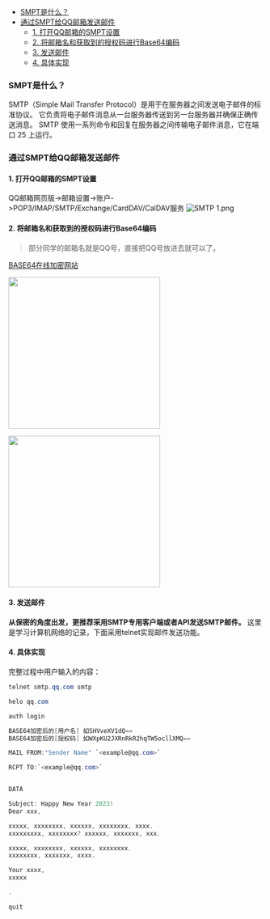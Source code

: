 - [SMPT是什么？](#smpt是什么)
- [通过SMPT给QQ邮箱发送邮件](#通过smpt给qq邮箱发送邮件)
  - [1. 打开QQ邮箱的SMPT设置](#1-打开qq邮箱的smpt设置)
  - [2. 将邮箱名和获取到的授权码进行Base64编码](#2-将邮箱名和获取到的授权码进行base64编码)
  - [3. 发送邮件](#3-发送邮件)
  - [4. 具体实现](#4-具体实现)

### SMPT是什么？

SMTP（Simple Mail Transfer Protocol）是用于在服务器之间发送电子邮件的标准协议。 它负责将电子邮件消息从一台服务器传送到另一台服务器并确保正确传送消息。 SMTP 使用一系列命令和回复在服务器之间传输电子邮件消息，它在端口 25 上运行。

### 通过SMPT给QQ邮箱发送邮件

#### 1. 打开QQ邮箱的SMPT设置

QQ邮箱网页版->邮箱设置->账户->POP3/IMAP/SMTP/Exchange/CardDAV/CalDAV服务
![SMTP 1.png](https://s2.loli.net/2023/01/31/245uRUEVnT3msb6.png)

#### 2. 将邮箱名和获取到的授权码进行Base64编码

> 部分同学的邮箱名就是QQ号，直接把QQ号放进去就可以了。

[BASE64在线加密网站](https://base64.us/)

<img src="https://s2.loli.net/2023/01/31/qBKfXhpSGsgkQUy.png" height="300"></a>

<img src="https://s2.loli.net/2023/01/31/hI8HXPv9MrtCnAz.png" height="300"></a>

#### 3. 发送邮件

**从保密的角度出发，更推荐采用SMTP专用客户端或者API发送SMTP邮件。**
这里是学习计算机网络的记录，下面采用telnet实现邮件发送功能。

#### 4. 具体实现

完整过程中用户输入的内容：

```C#
telnet smtp.qq.com smtp

helo qq.com

auth login

BASE64加密后的[用户名] 如SHVveXV1dQ==
BASE64加密后的[授权码] 如WXpKU2JXRnRkR2hqTW5ocllXMQ==

MAIL FROM:"Sender Name" `<example@qq.com>`

RCPT TO:`<example@qq.com>`


DATA

Subject: Happy New Year 2023!
Dear xxx,

xxxxx, xxxxxxxx, xxxxxx, xxxxxxxx, xxxx.
xxxxxxxxx, xxxxxxxx? xxxxxx, xxxxxxx, xxx.

xxxxx, xxxxxxxx, xxxxxx, xxxxxxxx.
xxxxxxxx, xxxxxxx, xxxx.

Your xxxx,
xxxxx

.

quit
```
